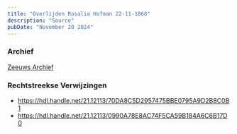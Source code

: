 ```yaml
---
title: "Overlijden Rosalia Hofman 22-11-1868"
description: "Source"
pubDate: "November 20 2024"
---
```


### Archief
[Zeeuws Archief](https://www.zeeuwsarchief.nl/)

### Rechtstreekse Verwijzingen
- https://hdl.handle.net/21.12113/70DA8C5D2957475BBE0795A9D2B8C0B1
- https://hdl.handle.net/21.12113/0990A78E8AC74F5CA59B184A6C6B17D0